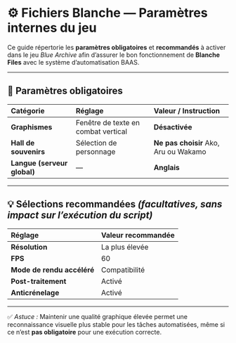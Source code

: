
# ⚙️ Fichiers Blanche — Paramètres internes du jeu

Ce guide répertorie les **paramètres obligatoires** et **recommandés** à activer dans le jeu *Blue Archive* afin d’assurer le bon fonctionnement de **Blanche Files** avec le système d’automatisation BAAS.

---

## 🧩 **Paramètres obligatoires**

| Catégorie                   | Réglage                             | Valeur / Instruction                  |
| :-------------------------- | :---------------------------------- | :------------------------------------ |
| **Graphismes**              | Fenêtre de texte en combat vertical | **Désactivée**                        |
| **Hall de souvenirs**       | Sélection de personnage             | **Ne pas choisir** Ako, Aru ou Wakamo |
| **Langue (serveur global)** | —                                   | **Anglais**                           |

---

## 💡 Sélections recommandées *(facultatives, sans impact sur l’exécution du script)*

| Réglage                    | Valeur recommandée |
| :------------------------- | :----------------- |
| **Résolution**             | La plus élevée     |
| **FPS**                    | 60                 |
| **Mode de rendu accéléré** | Compatibilité      |
| **Post-traitement**        | Activé             |
| **Anticrénelage**          | Activé             |

---

✅ *Astuce :* Maintenir une qualité graphique élevée permet une reconnaissance visuelle plus stable pour les tâches automatisées, même si ce n’est **pas obligatoire** pour une exécution correcte.
